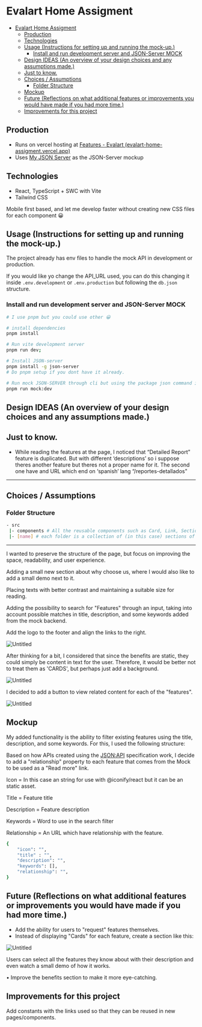 # Evalart Home Assigment

- [Evalart Home Assigment](#evalart-home-assigment)
	- [Production](#production)
	- [Technologies](#technologies)
	- [Usage (Instructions for setting up and running the mock-up.)](#usage-instructions-for-setting-up-and-running-the-mock-up)
		- [Install and run development server and JSON-Server MOCK](#install-and-run-development-server-and-json-server-mock)
	- [Design IDEAS (An overview of your design choices and any assumptions made.)](#design-ideas-an-overview-of-your-design-choices-and-any-assumptions-made)
	- [Just to know.](#just-to-know)
	- [Choices / Assumptions](#choices--assumptions)
		- [Folder Structure](#folder-structure)
	- [Mockup](#mockup)
	- [Future (Reflections on what additional features or improvements you would have made if you had more time.)](#future-reflections-on-what-additional-features-or-improvements-you-would-have-made-if-you-had-more-time)
	- [Improvements for this project](#improvements-for-this-project)

## Production

- Runs on vercel hosting at [Features - Evalart (evalart-home-assigment.vercel.app)](https://evalart-home-assigment.vercel.app/)
- Uses [My JSON Server](https://my-json-server.typicode.com/) as the JSON-Server mockup

## Technologies

- React, TypeScript + SWC with Vite
- Tailwind CSS

Mobile first based, and let me develop faster without creating new CSS files for each component 😀

## Usage (Instructions for setting up and running the mock-up.)

The project already has env files to handle the mock API in development or production.

If you would like yo change the API_URL used, you can do this changing it inside `.env.development` or `.env.production` but following the `db.json` structure.

### Install and run development server and JSON-Server MOCK

```bash
# I use pnpm but you could use other 😀

# install dependencies
pnpm install

# Run vite development server
pnpm run dev;

# Install JSON-server
pnpm install -g json-server
# Do pnpm setup if you dont have it already.

# Run mock JSON-SERVER through cli but using the package json command in another terminal
pnpm run mock:dev
```

## Design IDEAS (An overview of your design choices and any assumptions made.)

## Just to know.

- While reading the features at the page, I noticed that “Detailed Report” feature is duplicated. But with different ‘descriptions’ so i suppose theres another feature but theres not a proper name for it. The second one have and URL which end on ‘spanish’ lang “/reportes-detallados”

---

## Choices / Assumptions

### Folder Structure

```bash
- src
 |- components # All the reusable components such as Card, Link, Section ...
 |- [name] # each folder is a collection of (in this case) sections of the feature page.
```

---

I wanted to preserve the structure of the page, but focus on improving the space, readability, and user experience.

Adding a small new section about why choose us, where I would also like to add a small demo next to it.

Placing texts with better contrast and maintaining a suitable size for reading.

Adding the possibility to search for "Features" through an input, taking into account possible matches in title, description, and some keywords added from the mock backend.

Add the logo to the footer and align the links to the right.

![Untitled](./readme-files/Untitled.png)

After thinking for a bit, I considered that since the benefits are static, they could simply be content in text for the user. Therefore, it would be better not to treat them as 'CARDS', but perhaps just add a background.

![Untitled](./readme-files/Untitled%201.png)

I decided to add a button to view related content for each of the "features".

![Untitled](./readme-files/Untitled%202.png)

## Mockup

My added functionality is the ability to filter existing features using the title, description, and some keywords. For this, I used the following structure:

Based on how APIs created using the [JSON:API](https://jsonapi.org/format/#document-resource-object-relationships) specification work, I decide to add a "relationship" property to each feature that comes from the Mock to be used as a "Read more" link.

Icon = In this case an string for use with @iconify/react but it can be an static asset.

Title = Feature title

Description = Feature description

Keywords = Word to use in the search filter

Relationship = An URL which have relationship with the feature.

```bash
{
	"icon": "",
	"title" : "",
	"description": "",
	"keywords": [],
	"relationship": "",
}
```

## Future (Reflections on what additional features or improvements you would have made if you had more time.)

- Add the ability for users to "request" features themselves.
- Instead of displaying "Cards" for each feature, create a section like this:

![Untitled](./readme-files/Untitled%203.png)

Users can select all the features they know about with their description and even watch a small demo of how it works.

• Improve the benefits section to make it more eye-catching.

## Improvements for this project

Add constants with the links used so that they can be reused in new pages/components.